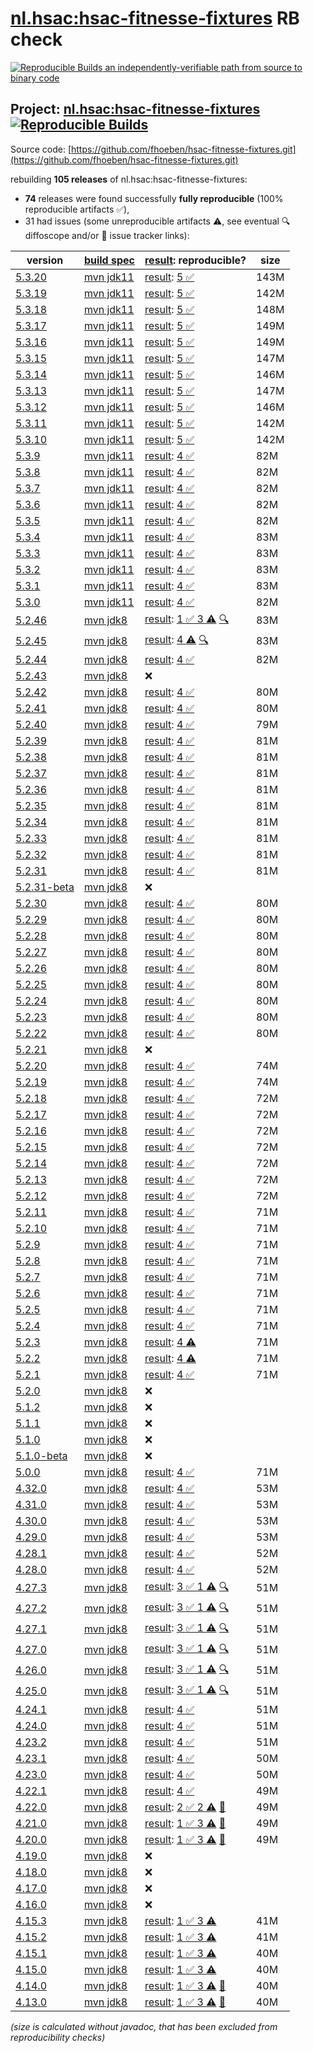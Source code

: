 [nl.hsac:hsac-fitnesse-fixtures](https://central.sonatype.com/artifact/nl.hsac/hsac-fitnesse-fixtures/versions) RB check
=======

[![Reproducible Builds](https://reproducible-builds.org/images/logos/rb.svg) an independently-verifiable path from source to binary code](https://reproducible-builds.org/)

## Project: [nl.hsac:hsac-fitnesse-fixtures](https://central.sonatype.com/artifact/nl.hsac/hsac-fitnesse-fixtures/versions) [![Reproducible Builds](https://img.shields.io/endpoint?url=https://raw.githubusercontent.com/jvm-repo-rebuild/reproducible-central/master/content/nl/hsac/hsac-fitnesse-fixtures/badge.json)](https://github.com/jvm-repo-rebuild/reproducible-central/blob/master/content/nl/hsac/hsac-fitnesse-fixtures/README.md)

Source code: [https://github.com/fhoeben/hsac-fitnesse-fixtures.git](https://github.com/fhoeben/hsac-fitnesse-fixtures.git)

rebuilding **105 releases** of nl.hsac:hsac-fitnesse-fixtures:
- **74** releases were found successfully **fully reproducible** (100% reproducible artifacts :white_check_mark:),
- 31 had issues (some unreproducible artifacts :warning:, see eventual :mag: diffoscope and/or :memo: issue tracker links):

| version | [build spec](/BUILDSPEC.md) | [result](https://reproducible-builds.org/docs/jvm/): reproducible? | size |
| -- | --------- | ------ | -- |
| [5.3.20](https://central.sonatype.com/artifact/nl.hsac/hsac-fitnesse-fixtures/5.3.20/pom) | [mvn jdk11](hsac-fitnesse-fixtures-5.3.20.buildspec) | [result](hsac-fitnesse-fixtures-5.3.20.buildinfo): [5 :white_check_mark: ](hsac-fitnesse-fixtures-5.3.20.buildcompare) | 143M |
| [5.3.19](https://central.sonatype.com/artifact/nl.hsac/hsac-fitnesse-fixtures/5.3.19/pom) | [mvn jdk11](hsac-fitnesse-fixtures-5.3.19.buildspec) | [result](hsac-fitnesse-fixtures-5.3.19.buildinfo): [5 :white_check_mark: ](hsac-fitnesse-fixtures-5.3.19.buildcompare) | 142M |
| [5.3.18](https://central.sonatype.com/artifact/nl.hsac/hsac-fitnesse-fixtures/5.3.18/pom) | [mvn jdk11](hsac-fitnesse-fixtures-5.3.18.buildspec) | [result](hsac-fitnesse-fixtures-5.3.18.buildinfo): [5 :white_check_mark: ](hsac-fitnesse-fixtures-5.3.18.buildcompare) | 148M |
| [5.3.17](https://central.sonatype.com/artifact/nl.hsac/hsac-fitnesse-fixtures/5.3.17/pom) | [mvn jdk11](hsac-fitnesse-fixtures-5.3.17.buildspec) | [result](hsac-fitnesse-fixtures-5.3.17.buildinfo): [5 :white_check_mark: ](hsac-fitnesse-fixtures-5.3.17.buildcompare) | 149M |
| [5.3.16](https://central.sonatype.com/artifact/nl.hsac/hsac-fitnesse-fixtures/5.3.16/pom) | [mvn jdk11](hsac-fitnesse-fixtures-5.3.16.buildspec) | [result](hsac-fitnesse-fixtures-5.3.16.buildinfo): [5 :white_check_mark: ](hsac-fitnesse-fixtures-5.3.16.buildcompare) | 149M |
| [5.3.15](https://central.sonatype.com/artifact/nl.hsac/hsac-fitnesse-fixtures/5.3.15/pom) | [mvn jdk11](hsac-fitnesse-fixtures-5.3.15.buildspec) | [result](hsac-fitnesse-fixtures-5.3.15.buildinfo): [5 :white_check_mark: ](hsac-fitnesse-fixtures-5.3.15.buildcompare) | 147M |
| [5.3.14](https://central.sonatype.com/artifact/nl.hsac/hsac-fitnesse-fixtures/5.3.14/pom) | [mvn jdk11](hsac-fitnesse-fixtures-5.3.14.buildspec) | [result](hsac-fitnesse-fixtures-5.3.14.buildinfo): [5 :white_check_mark: ](hsac-fitnesse-fixtures-5.3.14.buildcompare) | 146M |
| [5.3.13](https://central.sonatype.com/artifact/nl.hsac/hsac-fitnesse-fixtures/5.3.13/pom) | [mvn jdk11](hsac-fitnesse-fixtures-5.3.13.buildspec) | [result](hsac-fitnesse-fixtures-5.3.13.buildinfo): [5 :white_check_mark: ](hsac-fitnesse-fixtures-5.3.13.buildcompare) | 147M |
| [5.3.12](https://central.sonatype.com/artifact/nl.hsac/hsac-fitnesse-fixtures/5.3.12/pom) | [mvn jdk11](hsac-fitnesse-fixtures-5.3.12.buildspec) | [result](hsac-fitnesse-fixtures-5.3.12.buildinfo): [5 :white_check_mark: ](hsac-fitnesse-fixtures-5.3.12.buildcompare) | 146M |
| [5.3.11](https://central.sonatype.com/artifact/nl.hsac/hsac-fitnesse-fixtures/5.3.11/pom) | [mvn jdk11](hsac-fitnesse-fixtures-5.3.11.buildspec) | [result](hsac-fitnesse-fixtures-5.3.11.buildinfo): [5 :white_check_mark: ](hsac-fitnesse-fixtures-5.3.11.buildcompare) | 142M |
| [5.3.10](https://central.sonatype.com/artifact/nl.hsac/hsac-fitnesse-fixtures/5.3.10/pom) | [mvn jdk11](hsac-fitnesse-fixtures-5.3.10.buildspec) | [result](hsac-fitnesse-fixtures-5.3.10.buildinfo): [5 :white_check_mark: ](hsac-fitnesse-fixtures-5.3.10.buildcompare) | 142M |
| [5.3.9](https://central.sonatype.com/artifact/nl.hsac/hsac-fitnesse-fixtures/5.3.9/pom) | [mvn jdk11](hsac-fitnesse-fixtures-5.3.9.buildspec) | [result](hsac-fitnesse-fixtures-5.3.9.buildinfo): [4 :white_check_mark: ](hsac-fitnesse-fixtures-5.3.9.buildcompare) | 82M |
| [5.3.8](https://central.sonatype.com/artifact/nl.hsac/hsac-fitnesse-fixtures/5.3.8/pom) | [mvn jdk11](hsac-fitnesse-fixtures-5.3.8.buildspec) | [result](hsac-fitnesse-fixtures-5.3.8.buildinfo): [4 :white_check_mark: ](hsac-fitnesse-fixtures-5.3.8.buildcompare) | 82M |
| [5.3.7](https://central.sonatype.com/artifact/nl.hsac/hsac-fitnesse-fixtures/5.3.7/pom) | [mvn jdk11](hsac-fitnesse-fixtures-5.3.7.buildspec) | [result](hsac-fitnesse-fixtures-5.3.7.buildinfo): [4 :white_check_mark: ](hsac-fitnesse-fixtures-5.3.7.buildcompare) | 82M |
| [5.3.6](https://central.sonatype.com/artifact/nl.hsac/hsac-fitnesse-fixtures/5.3.6/pom) | [mvn jdk11](hsac-fitnesse-fixtures-5.3.6.buildspec) | [result](hsac-fitnesse-fixtures-5.3.6.buildinfo): [4 :white_check_mark: ](hsac-fitnesse-fixtures-5.3.6.buildcompare) | 82M |
| [5.3.5](https://central.sonatype.com/artifact/nl.hsac/hsac-fitnesse-fixtures/5.3.5/pom) | [mvn jdk11](hsac-fitnesse-fixtures-5.3.5.buildspec) | [result](hsac-fitnesse-fixtures-5.3.5.buildinfo): [4 :white_check_mark: ](hsac-fitnesse-fixtures-5.3.5.buildcompare) | 82M |
| [5.3.4](https://central.sonatype.com/artifact/nl.hsac/hsac-fitnesse-fixtures/5.3.4/pom) | [mvn jdk11](hsac-fitnesse-fixtures-5.3.4.buildspec) | [result](hsac-fitnesse-fixtures-5.3.4.buildinfo): [4 :white_check_mark: ](hsac-fitnesse-fixtures-5.3.4.buildcompare) | 83M |
| [5.3.3](https://central.sonatype.com/artifact/nl.hsac/hsac-fitnesse-fixtures/5.3.3/pom) | [mvn jdk11](hsac-fitnesse-fixtures-5.3.3.buildspec) | [result](hsac-fitnesse-fixtures-5.3.3.buildinfo): [4 :white_check_mark: ](hsac-fitnesse-fixtures-5.3.3.buildcompare) | 83M |
| [5.3.2](https://central.sonatype.com/artifact/nl.hsac/hsac-fitnesse-fixtures/5.3.2/pom) | [mvn jdk11](hsac-fitnesse-fixtures-5.3.2.buildspec) | [result](hsac-fitnesse-fixtures-5.3.2.buildinfo): [4 :white_check_mark: ](hsac-fitnesse-fixtures-5.3.2.buildcompare) | 83M |
| [5.3.1](https://central.sonatype.com/artifact/nl.hsac/hsac-fitnesse-fixtures/5.3.1/pom) | [mvn jdk11](hsac-fitnesse-fixtures-5.3.1.buildspec) | [result](hsac-fitnesse-fixtures-5.3.1.buildinfo): [4 :white_check_mark: ](hsac-fitnesse-fixtures-5.3.1.buildcompare) | 83M |
| [5.3.0](https://central.sonatype.com/artifact/nl.hsac/hsac-fitnesse-fixtures/5.3.0/pom) | [mvn jdk11](hsac-fitnesse-fixtures-5.3.0.buildspec) | [result](hsac-fitnesse-fixtures-5.3.0.buildinfo): [4 :white_check_mark: ](hsac-fitnesse-fixtures-5.3.0.buildcompare) | 82M |
| [5.2.46](https://central.sonatype.com/artifact/nl.hsac/hsac-fitnesse-fixtures/5.2.46/pom) | [mvn jdk8](hsac-fitnesse-fixtures-5.2.46.buildspec) | [result](hsac-fitnesse-fixtures-5.2.46.buildinfo): [1 :white_check_mark:  3 :warning:](hsac-fitnesse-fixtures-5.2.46.buildcompare) [:mag:](hsac-fitnesse-fixtures-5.2.46.diffoscope) | 83M |
| [5.2.45](https://central.sonatype.com/artifact/nl.hsac/hsac-fitnesse-fixtures/5.2.45/pom) | [mvn jdk8](hsac-fitnesse-fixtures-5.2.45.buildspec) | [result](hsac-fitnesse-fixtures-5.2.45.buildinfo): [ 4 :warning:](hsac-fitnesse-fixtures-5.2.45.buildcompare) [:mag:](hsac-fitnesse-fixtures-5.2.45.diffoscope) | 83M |
| [5.2.44](https://central.sonatype.com/artifact/nl.hsac/hsac-fitnesse-fixtures/5.2.44/pom) | [mvn jdk8](hsac-fitnesse-fixtures-5.2.44.buildspec) | [result](hsac-fitnesse-fixtures-5.2.44.buildinfo): [4 :white_check_mark: ](hsac-fitnesse-fixtures-5.2.44.buildcompare) | 82M |
| [5.2.43](https://central.sonatype.com/artifact/nl.hsac/hsac-fitnesse-fixtures/5.2.43/pom) | [mvn jdk8](hsac-fitnesse-fixtures-5.2.43.buildspec) | :x: | |
| [5.2.42](https://central.sonatype.com/artifact/nl.hsac/hsac-fitnesse-fixtures/5.2.42/pom) | [mvn jdk8](hsac-fitnesse-fixtures-5.2.42.buildspec) | [result](hsac-fitnesse-fixtures-5.2.42.buildinfo): [4 :white_check_mark: ](hsac-fitnesse-fixtures-5.2.42.buildcompare) | 80M |
| [5.2.41](https://central.sonatype.com/artifact/nl.hsac/hsac-fitnesse-fixtures/5.2.41/pom) | [mvn jdk8](hsac-fitnesse-fixtures-5.2.41.buildspec) | [result](hsac-fitnesse-fixtures-5.2.41.buildinfo): [4 :white_check_mark: ](hsac-fitnesse-fixtures-5.2.41.buildcompare) | 80M |
| [5.2.40](https://central.sonatype.com/artifact/nl.hsac/hsac-fitnesse-fixtures/5.2.40/pom) | [mvn jdk8](hsac-fitnesse-fixtures-5.2.40.buildspec) | [result](hsac-fitnesse-fixtures-5.2.40.buildinfo): [4 :white_check_mark: ](hsac-fitnesse-fixtures-5.2.40.buildcompare) | 79M |
| [5.2.39](https://central.sonatype.com/artifact/nl.hsac/hsac-fitnesse-fixtures/5.2.39/pom) | [mvn jdk8](hsac-fitnesse-fixtures-5.2.39.buildspec) | [result](hsac-fitnesse-fixtures-5.2.39.buildinfo): [4 :white_check_mark: ](hsac-fitnesse-fixtures-5.2.39.buildcompare) | 81M |
| [5.2.38](https://central.sonatype.com/artifact/nl.hsac/hsac-fitnesse-fixtures/5.2.38/pom) | [mvn jdk8](hsac-fitnesse-fixtures-5.2.38.buildspec) | [result](hsac-fitnesse-fixtures-5.2.38.buildinfo): [4 :white_check_mark: ](hsac-fitnesse-fixtures-5.2.38.buildcompare) | 81M |
| [5.2.37](https://central.sonatype.com/artifact/nl.hsac/hsac-fitnesse-fixtures/5.2.37/pom) | [mvn jdk8](hsac-fitnesse-fixtures-5.2.37.buildspec) | [result](hsac-fitnesse-fixtures-5.2.37.buildinfo): [4 :white_check_mark: ](hsac-fitnesse-fixtures-5.2.37.buildcompare) | 81M |
| [5.2.36](https://central.sonatype.com/artifact/nl.hsac/hsac-fitnesse-fixtures/5.2.36/pom) | [mvn jdk8](hsac-fitnesse-fixtures-5.2.36.buildspec) | [result](hsac-fitnesse-fixtures-5.2.36.buildinfo): [4 :white_check_mark: ](hsac-fitnesse-fixtures-5.2.36.buildcompare) | 81M |
| [5.2.35](https://central.sonatype.com/artifact/nl.hsac/hsac-fitnesse-fixtures/5.2.35/pom) | [mvn jdk8](hsac-fitnesse-fixtures-5.2.35.buildspec) | [result](hsac-fitnesse-fixtures-5.2.35.buildinfo): [4 :white_check_mark: ](hsac-fitnesse-fixtures-5.2.35.buildcompare) | 81M |
| [5.2.34](https://central.sonatype.com/artifact/nl.hsac/hsac-fitnesse-fixtures/5.2.34/pom) | [mvn jdk8](hsac-fitnesse-fixtures-5.2.34.buildspec) | [result](hsac-fitnesse-fixtures-5.2.34.buildinfo): [4 :white_check_mark: ](hsac-fitnesse-fixtures-5.2.34.buildcompare) | 81M |
| [5.2.33](https://central.sonatype.com/artifact/nl.hsac/hsac-fitnesse-fixtures/5.2.33/pom) | [mvn jdk8](hsac-fitnesse-fixtures-5.2.33.buildspec) | [result](hsac-fitnesse-fixtures-5.2.33.buildinfo): [4 :white_check_mark: ](hsac-fitnesse-fixtures-5.2.33.buildcompare) | 81M |
| [5.2.32](https://central.sonatype.com/artifact/nl.hsac/hsac-fitnesse-fixtures/5.2.32/pom) | [mvn jdk8](hsac-fitnesse-fixtures-5.2.32.buildspec) | [result](hsac-fitnesse-fixtures-5.2.32.buildinfo): [4 :white_check_mark: ](hsac-fitnesse-fixtures-5.2.32.buildcompare) | 81M |
| [5.2.31](https://central.sonatype.com/artifact/nl.hsac/hsac-fitnesse-fixtures/5.2.31/pom) | [mvn jdk8](hsac-fitnesse-fixtures-5.2.31.buildspec) | [result](hsac-fitnesse-fixtures-5.2.31.buildinfo): [4 :white_check_mark: ](hsac-fitnesse-fixtures-5.2.31.buildcompare) | 81M |
| [5.2.31-beta](https://central.sonatype.com/artifact/nl.hsac/hsac-fitnesse-fixtures/5.2.31-beta/pom) | [mvn jdk8](hsac-fitnesse-fixtures-5.2.31-beta.buildspec) | :x: | |
| [5.2.30](https://central.sonatype.com/artifact/nl.hsac/hsac-fitnesse-fixtures/5.2.30/pom) | [mvn jdk8](hsac-fitnesse-fixtures-5.2.30.buildspec) | [result](hsac-fitnesse-fixtures-5.2.30.buildinfo): [4 :white_check_mark: ](hsac-fitnesse-fixtures-5.2.30.buildcompare) | 80M |
| [5.2.29](https://central.sonatype.com/artifact/nl.hsac/hsac-fitnesse-fixtures/5.2.29/pom) | [mvn jdk8](hsac-fitnesse-fixtures-5.2.29.buildspec) | [result](hsac-fitnesse-fixtures-5.2.29.buildinfo): [4 :white_check_mark: ](hsac-fitnesse-fixtures-5.2.29.buildcompare) | 80M |
| [5.2.28](https://central.sonatype.com/artifact/nl.hsac/hsac-fitnesse-fixtures/5.2.28/pom) | [mvn jdk8](hsac-fitnesse-fixtures-5.2.28.buildspec) | [result](hsac-fitnesse-fixtures-5.2.28.buildinfo): [4 :white_check_mark: ](hsac-fitnesse-fixtures-5.2.28.buildcompare) | 80M |
| [5.2.27](https://central.sonatype.com/artifact/nl.hsac/hsac-fitnesse-fixtures/5.2.27/pom) | [mvn jdk8](hsac-fitnesse-fixtures-5.2.27.buildspec) | [result](hsac-fitnesse-fixtures-5.2.27.buildinfo): [4 :white_check_mark: ](hsac-fitnesse-fixtures-5.2.27.buildcompare) | 80M |
| [5.2.26](https://central.sonatype.com/artifact/nl.hsac/hsac-fitnesse-fixtures/5.2.26/pom) | [mvn jdk8](hsac-fitnesse-fixtures-5.2.26.buildspec) | [result](hsac-fitnesse-fixtures-5.2.26.buildinfo): [4 :white_check_mark: ](hsac-fitnesse-fixtures-5.2.26.buildcompare) | 80M |
| [5.2.25](https://central.sonatype.com/artifact/nl.hsac/hsac-fitnesse-fixtures/5.2.25/pom) | [mvn jdk8](hsac-fitnesse-fixtures-5.2.25.buildspec) | [result](hsac-fitnesse-fixtures-5.2.25.buildinfo): [4 :white_check_mark: ](hsac-fitnesse-fixtures-5.2.25.buildcompare) | 80M |
| [5.2.24](https://central.sonatype.com/artifact/nl.hsac/hsac-fitnesse-fixtures/5.2.24/pom) | [mvn jdk8](hsac-fitnesse-fixtures-5.2.24.buildspec) | [result](hsac-fitnesse-fixtures-5.2.24.buildinfo): [4 :white_check_mark: ](hsac-fitnesse-fixtures-5.2.24.buildcompare) | 80M |
| [5.2.23](https://central.sonatype.com/artifact/nl.hsac/hsac-fitnesse-fixtures/5.2.23/pom) | [mvn jdk8](hsac-fitnesse-fixtures-5.2.23.buildspec) | [result](hsac-fitnesse-fixtures-5.2.23.buildinfo): [4 :white_check_mark: ](hsac-fitnesse-fixtures-5.2.23.buildcompare) | 80M |
| [5.2.22](https://central.sonatype.com/artifact/nl.hsac/hsac-fitnesse-fixtures/5.2.22/pom) | [mvn jdk8](hsac-fitnesse-fixtures-5.2.22.buildspec) | [result](hsac-fitnesse-fixtures-5.2.22.buildinfo): [4 :white_check_mark: ](hsac-fitnesse-fixtures-5.2.22.buildcompare) | 80M |
| [5.2.21](https://central.sonatype.com/artifact/nl.hsac/hsac-fitnesse-fixtures/5.2.21/pom) | [mvn jdk8](hsac-fitnesse-fixtures-5.2.21.buildspec) | :x: | |
| [5.2.20](https://central.sonatype.com/artifact/nl.hsac/hsac-fitnesse-fixtures/5.2.20/pom) | [mvn jdk8](hsac-fitnesse-fixtures-5.2.20.buildspec) | [result](hsac-fitnesse-fixtures-5.2.20.buildinfo): [4 :white_check_mark: ](hsac-fitnesse-fixtures-5.2.20.buildcompare) | 74M |
| [5.2.19](https://central.sonatype.com/artifact/nl.hsac/hsac-fitnesse-fixtures/5.2.19/pom) | [mvn jdk8](hsac-fitnesse-fixtures-5.2.19.buildspec) | [result](hsac-fitnesse-fixtures-5.2.19.buildinfo): [4 :white_check_mark: ](hsac-fitnesse-fixtures-5.2.19.buildcompare) | 74M |
| [5.2.18](https://central.sonatype.com/artifact/nl.hsac/hsac-fitnesse-fixtures/5.2.18/pom) | [mvn jdk8](hsac-fitnesse-fixtures-5.2.18.buildspec) | [result](hsac-fitnesse-fixtures-5.2.18.buildinfo): [4 :white_check_mark: ](hsac-fitnesse-fixtures-5.2.18.buildcompare) | 72M |
| [5.2.17](https://central.sonatype.com/artifact/nl.hsac/hsac-fitnesse-fixtures/5.2.17/pom) | [mvn jdk8](hsac-fitnesse-fixtures-5.2.17.buildspec) | [result](hsac-fitnesse-fixtures-5.2.17.buildinfo): [4 :white_check_mark: ](hsac-fitnesse-fixtures-5.2.17.buildcompare) | 72M |
| [5.2.16](https://central.sonatype.com/artifact/nl.hsac/hsac-fitnesse-fixtures/5.2.16/pom) | [mvn jdk8](hsac-fitnesse-fixtures-5.2.16.buildspec) | [result](hsac-fitnesse-fixtures-5.2.16.buildinfo): [4 :white_check_mark: ](hsac-fitnesse-fixtures-5.2.16.buildcompare) | 72M |
| [5.2.15](https://central.sonatype.com/artifact/nl.hsac/hsac-fitnesse-fixtures/5.2.15/pom) | [mvn jdk8](hsac-fitnesse-fixtures-5.2.15.buildspec) | [result](hsac-fitnesse-fixtures-5.2.15.buildinfo): [4 :white_check_mark: ](hsac-fitnesse-fixtures-5.2.15.buildcompare) | 72M |
| [5.2.14](https://central.sonatype.com/artifact/nl.hsac/hsac-fitnesse-fixtures/5.2.14/pom) | [mvn jdk8](hsac-fitnesse-fixtures-5.2.14.buildspec) | [result](hsac-fitnesse-fixtures-5.2.14.buildinfo): [4 :white_check_mark: ](hsac-fitnesse-fixtures-5.2.14.buildcompare) | 72M |
| [5.2.13](https://central.sonatype.com/artifact/nl.hsac/hsac-fitnesse-fixtures/5.2.13/pom) | [mvn jdk8](hsac-fitnesse-fixtures-5.2.13.buildspec) | [result](hsac-fitnesse-fixtures-5.2.13.buildinfo): [4 :white_check_mark: ](hsac-fitnesse-fixtures-5.2.13.buildcompare) | 72M |
| [5.2.12](https://central.sonatype.com/artifact/nl.hsac/hsac-fitnesse-fixtures/5.2.12/pom) | [mvn jdk8](hsac-fitnesse-fixtures-5.2.12.buildspec) | [result](hsac-fitnesse-fixtures-5.2.12.buildinfo): [4 :white_check_mark: ](hsac-fitnesse-fixtures-5.2.12.buildcompare) | 72M |
| [5.2.11](https://central.sonatype.com/artifact/nl.hsac/hsac-fitnesse-fixtures/5.2.11/pom) | [mvn jdk8](hsac-fitnesse-fixtures-5.2.11.buildspec) | [result](hsac-fitnesse-fixtures-5.2.11.buildinfo): [4 :white_check_mark: ](hsac-fitnesse-fixtures-5.2.11.buildcompare) | 71M |
| [5.2.10](https://central.sonatype.com/artifact/nl.hsac/hsac-fitnesse-fixtures/5.2.10/pom) | [mvn jdk8](hsac-fitnesse-fixtures-5.2.10.buildspec) | [result](hsac-fitnesse-fixtures-5.2.10.buildinfo): [4 :white_check_mark: ](hsac-fitnesse-fixtures-5.2.10.buildcompare) | 71M |
| [5.2.9](https://central.sonatype.com/artifact/nl.hsac/hsac-fitnesse-fixtures/5.2.9/pom) | [mvn jdk8](hsac-fitnesse-fixtures-5.2.9.buildspec) | [result](hsac-fitnesse-fixtures-5.2.9.buildinfo): [4 :white_check_mark: ](hsac-fitnesse-fixtures-5.2.9.buildcompare) | 71M |
| [5.2.8](https://central.sonatype.com/artifact/nl.hsac/hsac-fitnesse-fixtures/5.2.8/pom) | [mvn jdk8](hsac-fitnesse-fixtures-5.2.8.buildspec) | [result](hsac-fitnesse-fixtures-5.2.8.buildinfo): [4 :white_check_mark: ](hsac-fitnesse-fixtures-5.2.8.buildcompare) | 71M |
| [5.2.7](https://central.sonatype.com/artifact/nl.hsac/hsac-fitnesse-fixtures/5.2.7/pom) | [mvn jdk8](hsac-fitnesse-fixtures-5.2.7.buildspec) | [result](hsac-fitnesse-fixtures-5.2.7.buildinfo): [4 :white_check_mark: ](hsac-fitnesse-fixtures-5.2.7.buildcompare) | 71M |
| [5.2.6](https://central.sonatype.com/artifact/nl.hsac/hsac-fitnesse-fixtures/5.2.6/pom) | [mvn jdk8](hsac-fitnesse-fixtures-5.2.6.buildspec) | [result](hsac-fitnesse-fixtures-5.2.6.buildinfo): [4 :white_check_mark: ](hsac-fitnesse-fixtures-5.2.6.buildcompare) | 71M |
| [5.2.5](https://central.sonatype.com/artifact/nl.hsac/hsac-fitnesse-fixtures/5.2.5/pom) | [mvn jdk8](hsac-fitnesse-fixtures-5.2.5.buildspec) | [result](hsac-fitnesse-fixtures-5.2.5.buildinfo): [4 :white_check_mark: ](hsac-fitnesse-fixtures-5.2.5.buildcompare) | 71M |
| [5.2.4](https://central.sonatype.com/artifact/nl.hsac/hsac-fitnesse-fixtures/5.2.4/pom) | [mvn jdk8](hsac-fitnesse-fixtures-5.2.4.buildspec) | [result](hsac-fitnesse-fixtures-5.2.4.buildinfo): [4 :white_check_mark: ](hsac-fitnesse-fixtures-5.2.4.buildcompare) | 71M |
| [5.2.3](https://central.sonatype.com/artifact/nl.hsac/hsac-fitnesse-fixtures/5.2.3/pom) | [mvn jdk8](hsac-fitnesse-fixtures-5.2.3.buildspec) | [result](hsac-fitnesse-fixtures-5.2.3.buildinfo): [ 4 :warning:](hsac-fitnesse-fixtures-5.2.3.buildcompare) | 71M |
| [5.2.2](https://central.sonatype.com/artifact/nl.hsac/hsac-fitnesse-fixtures/5.2.2/pom) | [mvn jdk8](hsac-fitnesse-fixtures-5.2.2.buildspec) | [result](hsac-fitnesse-fixtures-5.2.2.buildinfo): [ 4 :warning:](hsac-fitnesse-fixtures-5.2.2.buildcompare) | 71M |
| [5.2.1](https://central.sonatype.com/artifact/nl.hsac/hsac-fitnesse-fixtures/5.2.1/pom) | [mvn jdk8](hsac-fitnesse-fixtures-5.2.1.buildspec) | [result](hsac-fitnesse-fixtures-5.2.1.buildinfo): [4 :white_check_mark: ](hsac-fitnesse-fixtures-5.2.1.buildcompare) | 71M |
| [5.2.0](https://central.sonatype.com/artifact/nl.hsac/hsac-fitnesse-fixtures/5.2.0/pom) | [mvn jdk8](hsac-fitnesse-fixtures-5.2.0.buildspec) | :x: | |
| [5.1.2](https://central.sonatype.com/artifact/nl.hsac/hsac-fitnesse-fixtures/5.1.2/pom) | [mvn jdk8](hsac-fitnesse-fixtures-5.1.2.buildspec) | :x: | |
| [5.1.1](https://central.sonatype.com/artifact/nl.hsac/hsac-fitnesse-fixtures/5.1.1/pom) | [mvn jdk8](hsac-fitnesse-fixtures-5.1.1.buildspec) | :x: | |
| [5.1.0](https://central.sonatype.com/artifact/nl.hsac/hsac-fitnesse-fixtures/5.1.0/pom) | [mvn jdk8](hsac-fitnesse-fixtures-5.1.0.buildspec) | :x: | |
| [5.1.0-beta](https://central.sonatype.com/artifact/nl.hsac/hsac-fitnesse-fixtures/5.1.0-beta/pom) | [mvn jdk8](hsac-fitnesse-fixtures-5.1.0-beta.buildspec) | :x: | |
| [5.0.0](https://central.sonatype.com/artifact/nl.hsac/hsac-fitnesse-fixtures/5.0.0/pom) | [mvn jdk8](hsac-fitnesse-fixtures-5.0.0.buildspec) | [result](hsac-fitnesse-fixtures-5.0.0.buildinfo): [4 :white_check_mark: ](hsac-fitnesse-fixtures-5.0.0.buildcompare) | 71M |
| [4.32.0](https://central.sonatype.com/artifact/nl.hsac/hsac-fitnesse-fixtures/4.32.0/pom) | [mvn jdk8](hsac-fitnesse-fixtures-4.32.0.buildspec) | [result](hsac-fitnesse-fixtures-4.32.0.buildinfo): [4 :white_check_mark: ](hsac-fitnesse-fixtures-4.32.0.buildcompare) | 53M |
| [4.31.0](https://central.sonatype.com/artifact/nl.hsac/hsac-fitnesse-fixtures/4.31.0/pom) | [mvn jdk8](hsac-fitnesse-fixtures-4.31.0.buildspec) | [result](hsac-fitnesse-fixtures-4.31.0.buildinfo): [4 :white_check_mark: ](hsac-fitnesse-fixtures-4.31.0.buildcompare) | 53M |
| [4.30.0](https://central.sonatype.com/artifact/nl.hsac/hsac-fitnesse-fixtures/4.30.0/pom) | [mvn jdk8](hsac-fitnesse-fixtures-4.30.0.buildspec) | [result](hsac-fitnesse-fixtures-4.30.0.buildinfo): [4 :white_check_mark: ](hsac-fitnesse-fixtures-4.30.0.buildcompare) | 53M |
| [4.29.0](https://central.sonatype.com/artifact/nl.hsac/hsac-fitnesse-fixtures/4.29.0/pom) | [mvn jdk8](hsac-fitnesse-fixtures-4.29.0.buildspec) | [result](hsac-fitnesse-fixtures-4.29.0.buildinfo): [4 :white_check_mark: ](hsac-fitnesse-fixtures-4.29.0.buildcompare) | 53M |
| [4.28.1](https://central.sonatype.com/artifact/nl.hsac/hsac-fitnesse-fixtures/4.28.1/pom) | [mvn jdk8](hsac-fitnesse-fixtures-4.28.1.buildspec) | [result](hsac-fitnesse-fixtures-4.28.1.buildinfo): [4 :white_check_mark: ](hsac-fitnesse-fixtures-4.28.1.buildcompare) | 52M |
| [4.28.0](https://central.sonatype.com/artifact/nl.hsac/hsac-fitnesse-fixtures/4.28.0/pom) | [mvn jdk8](hsac-fitnesse-fixtures-4.28.0.buildspec) | [result](hsac-fitnesse-fixtures-4.28.0.buildinfo): [4 :white_check_mark: ](hsac-fitnesse-fixtures-4.28.0.buildcompare) | 52M |
| [4.27.3](https://central.sonatype.com/artifact/nl.hsac/hsac-fitnesse-fixtures/4.27.3/pom) | [mvn jdk8](hsac-fitnesse-fixtures-4.27.3.buildspec) | [result](hsac-fitnesse-fixtures-4.27.3.buildinfo): [3 :white_check_mark:  1 :warning:](hsac-fitnesse-fixtures-4.27.3.buildcompare) [:mag:](hsac-fitnesse-fixtures-4.27.3.diffoscope) | 51M |
| [4.27.2](https://central.sonatype.com/artifact/nl.hsac/hsac-fitnesse-fixtures/4.27.2/pom) | [mvn jdk8](hsac-fitnesse-fixtures-4.27.2.buildspec) | [result](hsac-fitnesse-fixtures-4.27.2.buildinfo): [3 :white_check_mark:  1 :warning:](hsac-fitnesse-fixtures-4.27.2.buildcompare) [:mag:](hsac-fitnesse-fixtures-4.27.2.diffoscope) | 51M |
| [4.27.1](https://central.sonatype.com/artifact/nl.hsac/hsac-fitnesse-fixtures/4.27.1/pom) | [mvn jdk8](hsac-fitnesse-fixtures-4.27.1.buildspec) | [result](hsac-fitnesse-fixtures-4.27.1.buildinfo): [3 :white_check_mark:  1 :warning:](hsac-fitnesse-fixtures-4.27.1.buildcompare) [:mag:](hsac-fitnesse-fixtures-4.27.1.diffoscope) | 51M |
| [4.27.0](https://central.sonatype.com/artifact/nl.hsac/hsac-fitnesse-fixtures/4.27.0/pom) | [mvn jdk8](hsac-fitnesse-fixtures-4.27.0.buildspec) | [result](hsac-fitnesse-fixtures-4.27.0.buildinfo): [3 :white_check_mark:  1 :warning:](hsac-fitnesse-fixtures-4.27.0.buildcompare) [:mag:](hsac-fitnesse-fixtures-4.27.0.diffoscope) | 51M |
| [4.26.0](https://central.sonatype.com/artifact/nl.hsac/hsac-fitnesse-fixtures/4.26.0/pom) | [mvn jdk8](hsac-fitnesse-fixtures-4.26.0.buildspec) | [result](hsac-fitnesse-fixtures-4.26.0.buildinfo): [3 :white_check_mark:  1 :warning:](hsac-fitnesse-fixtures-4.26.0.buildcompare) [:mag:](hsac-fitnesse-fixtures-4.26.0.diffoscope) | 51M |
| [4.25.0](https://central.sonatype.com/artifact/nl.hsac/hsac-fitnesse-fixtures/4.25.0/pom) | [mvn jdk8](hsac-fitnesse-fixtures-4.25.0.buildspec) | [result](hsac-fitnesse-fixtures-4.25.0.buildinfo): [3 :white_check_mark:  1 :warning:](hsac-fitnesse-fixtures-4.25.0.buildcompare) [:mag:](hsac-fitnesse-fixtures-4.25.0.diffoscope) | 51M |
| [4.24.1](https://central.sonatype.com/artifact/nl.hsac/hsac-fitnesse-fixtures/4.24.1/pom) | [mvn jdk8](hsac-fitnesse-fixtures-4.24.1.buildspec) | [result](hsac-fitnesse-fixtures-4.24.1.buildinfo): [4 :white_check_mark: ](hsac-fitnesse-fixtures-4.24.1.buildcompare) | 51M |
| [4.24.0](https://central.sonatype.com/artifact/nl.hsac/hsac-fitnesse-fixtures/4.24.0/pom) | [mvn jdk8](hsac-fitnesse-fixtures-4.24.0.buildspec) | [result](hsac-fitnesse-fixtures-4.24.0.buildinfo): [4 :white_check_mark: ](hsac-fitnesse-fixtures-4.24.0.buildcompare) | 51M |
| [4.23.2](https://central.sonatype.com/artifact/nl.hsac/hsac-fitnesse-fixtures/4.23.2/pom) | [mvn jdk8](hsac-fitnesse-fixtures-4.23.2.buildspec) | [result](hsac-fitnesse-fixtures-4.23.2.buildinfo): [4 :white_check_mark: ](hsac-fitnesse-fixtures-4.23.2.buildcompare) | 51M |
| [4.23.1](https://central.sonatype.com/artifact/nl.hsac/hsac-fitnesse-fixtures/4.23.1/pom) | [mvn jdk8](hsac-fitnesse-fixtures-4.23.1.buildspec) | [result](hsac-fitnesse-fixtures-4.23.1.buildinfo): [4 :white_check_mark: ](hsac-fitnesse-fixtures-4.23.1.buildcompare) | 50M |
| [4.23.0](https://central.sonatype.com/artifact/nl.hsac/hsac-fitnesse-fixtures/4.23.0/pom) | [mvn jdk8](hsac-fitnesse-fixtures-4.23.0.buildspec) | [result](hsac-fitnesse-fixtures-4.23.0.buildinfo): [4 :white_check_mark: ](hsac-fitnesse-fixtures-4.23.0.buildcompare) | 50M |
| [4.22.1](https://central.sonatype.com/artifact/nl.hsac/hsac-fitnesse-fixtures/4.22.1/pom) | [mvn jdk8](hsac-fitnesse-fixtures-4.22.1.buildspec) | [result](hsac-fitnesse-fixtures-4.22.1.buildinfo): [4 :white_check_mark: ](hsac-fitnesse-fixtures-4.22.1.buildcompare) | 49M |
| [4.22.0](https://central.sonatype.com/artifact/nl.hsac/hsac-fitnesse-fixtures/4.22.0/pom) | [mvn jdk8](hsac-fitnesse-fixtures-4.22.0.buildspec) | [result](hsac-fitnesse-fixtures-4.22.0.buildinfo): [2 :white_check_mark:  2 :warning:](hsac-fitnesse-fixtures-4.22.0.buildcompare) [:memo:](https://github.com/fhoeben/hsac-fitnesse-fixtures/issues/316) | 49M |
| [4.21.0](https://central.sonatype.com/artifact/nl.hsac/hsac-fitnesse-fixtures/4.21.0/pom) | [mvn jdk8](hsac-fitnesse-fixtures-4.21.0.buildspec) | [result](hsac-fitnesse-fixtures-4.21.0.buildinfo): [1 :white_check_mark:  3 :warning:](hsac-fitnesse-fixtures-4.21.0.buildcompare) [:memo:](https://github.com/fhoeben/hsac-fitnesse-fixtures/issues/316) | 49M |
| [4.20.0](https://central.sonatype.com/artifact/nl.hsac/hsac-fitnesse-fixtures/4.20.0/pom) | [mvn jdk8](hsac-fitnesse-fixtures-4.20.0.buildspec) | [result](hsac-fitnesse-fixtures-4.20.0.buildinfo): [1 :white_check_mark:  3 :warning:](hsac-fitnesse-fixtures-4.20.0.buildcompare) [:memo:](https://github.com/fhoeben/hsac-fitnesse-fixtures/issues/316) | 49M |
| [4.19.0](https://central.sonatype.com/artifact/nl.hsac/hsac-fitnesse-fixtures/4.19.0/pom) | [mvn jdk8](hsac-fitnesse-fixtures-4.19.0.buildspec) | :x: | |
| [4.18.0](https://central.sonatype.com/artifact/nl.hsac/hsac-fitnesse-fixtures/4.18.0/pom) | [mvn jdk8](hsac-fitnesse-fixtures-4.18.0.buildspec) | :x: | |
| [4.17.0](https://central.sonatype.com/artifact/nl.hsac/hsac-fitnesse-fixtures/4.17.0/pom) | [mvn jdk8](hsac-fitnesse-fixtures-4.17.0.buildspec) | :x: | |
| [4.16.0](https://central.sonatype.com/artifact/nl.hsac/hsac-fitnesse-fixtures/4.16.0/pom) | [mvn jdk8](hsac-fitnesse-fixtures-4.16.0.buildspec) | :x: | |
| [4.15.3](https://central.sonatype.com/artifact/nl.hsac/hsac-fitnesse-fixtures/4.15.3/pom) | [mvn jdk8](hsac-fitnesse-fixtures-4.15.3.buildspec) | [result](hsac-fitnesse-fixtures-4.15.3.buildinfo): [1 :white_check_mark:  3 :warning:](hsac-fitnesse-fixtures-4.15.3.buildcompare) | 41M |
| [4.15.2](https://central.sonatype.com/artifact/nl.hsac/hsac-fitnesse-fixtures/4.15.2/pom) | [mvn jdk8](hsac-fitnesse-fixtures-4.15.2.buildspec) | [result](hsac-fitnesse-fixtures-4.15.2.buildinfo): [1 :white_check_mark:  3 :warning:](hsac-fitnesse-fixtures-4.15.2.buildcompare) | 41M |
| [4.15.1](https://central.sonatype.com/artifact/nl.hsac/hsac-fitnesse-fixtures/4.15.1/pom) | [mvn jdk8](hsac-fitnesse-fixtures-4.15.1.buildspec) | [result](hsac-fitnesse-fixtures-4.15.1.buildinfo): [1 :white_check_mark:  3 :warning:](hsac-fitnesse-fixtures-4.15.1.buildcompare) | 40M |
| [4.15.0](https://central.sonatype.com/artifact/nl.hsac/hsac-fitnesse-fixtures/4.15.0/pom) | [mvn jdk8](hsac-fitnesse-fixtures-4.15.0.buildspec) | [result](hsac-fitnesse-fixtures-4.15.0.buildinfo): [1 :white_check_mark:  3 :warning:](hsac-fitnesse-fixtures-4.15.0.buildcompare) | 40M |
| [4.14.0](https://central.sonatype.com/artifact/nl.hsac/hsac-fitnesse-fixtures/4.14.0/pom) | [mvn jdk8](hsac-fitnesse-fixtures-4.14.0.buildspec) | [result](hsac-fitnesse-fixtures-4.14.0.buildinfo): [1 :white_check_mark:  3 :warning:](hsac-fitnesse-fixtures-4.14.0.buildcompare) [:memo:](https://github.com/fhoeben/hsac-fitnesse-fixtures/issues/316) | 40M |
| [4.13.0](https://central.sonatype.com/artifact/nl.hsac/hsac-fitnesse-fixtures/4.13.0/pom) | [mvn jdk8](hsac-fitnesse-fixtures-4.13.0.buildspec) | [result](hsac-fitnesse-fixtures-4.13.0.buildinfo): [1 :white_check_mark:  3 :warning:](hsac-fitnesse-fixtures-4.13.0.buildcompare) [:memo:](https://github.com/fhoeben/hsac-fitnesse-fixtures/issues/316) | 40M |

<i>(size is calculated without javadoc, that has been excluded from reproducibility checks)</i>
